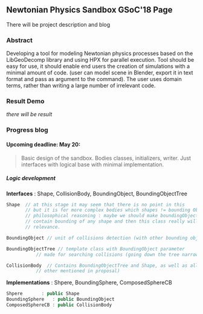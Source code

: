 ## Newtonian Physics Sandbox GSoC'18 Page

There will be project description and blog

### Abstract
Developing a tool for modeling Newtonian physics processes based
on the LibGeoDecomp library and using HPX for parallel execution.
Tool should be easy for use, it should enable end users the 
creation of simulations with a minimal amount of code. (user can
model scene in Blender, export it in text format and pass as 
argument to the command). The user uses domain terms, rather than 
writing a large number of irrelevant code.

### Result Demo
 _there will be result_

### Progress blog

#### Upcoming deadline: May 20:

> Basic design of the sandbox. 
> Bodies classes, initializers, writer. 
> Just interfaces with logical base with minimal 
> implementation.

##### Logic development

**Interfaces** : Shape, CollisionBody, BoundingObject, BoundingObjectTree
```c++
Shape  // at this stage it may seem that there is no point in this
       // but it is for more complex bodies which shapes != bounding Objects
       // philosophical reasoning : maybe we should make boundingObjectTree 		
       // contain bounding of any shape and then this class really will lose
       // relevance.

BoundingObject // unit of collisions detection (with other bounding objects)

BoundingObjectTree // template class with BoundingObject parameter
		   // made for searching collisions (going down the tree narrowing the margin of error)       

CollisionBody  // Contains BoundingObjectTree and Shape, as well as all physical quantities (e.g. velocity, pos and
	       // other mentioned in proposal)
```
**Implementations** : Shpere, BoundingSphere, ComposedSphereCB
```c++
Shpere 		 : public Shape
BoundingSphere   : public BoundingObject 
ComposedSphereCB : public CollisionBody
```
